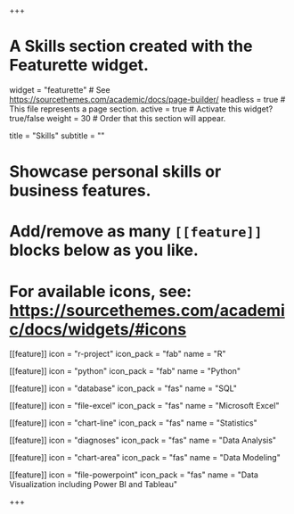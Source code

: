 +++
# A Skills section created with the Featurette widget.
widget = "featurette"  # See https://sourcethemes.com/academic/docs/page-builder/
headless = true  # This file represents a page section.
active = true  # Activate this widget? true/false
weight = 30  # Order that this section will appear.

title = "Skills"
subtitle = ""

# Showcase personal skills or business features.
# 
# Add/remove as many `[[feature]]` blocks below as you like.
# 
# For available icons, see: https://sourcethemes.com/academic/docs/widgets/#icons

[[feature]]
  icon = "r-project"
  icon_pack = "fab"
  name = "R"
  
  [[feature]]
  icon = "python"
  icon_pack = "fab"
  name = "Python"
  
  [[feature]]
  icon = "database"
  icon_pack = "fas"
  name = "SQL"
  
  [[feature]]
  icon = "file-excel"
  icon_pack = "fas"
  name = "Microsoft Excel"
  
[[feature]]
  icon = "chart-line"
  icon_pack = "fas"
  name = "Statistics"
  
[[feature]]
  icon = "diagnoses"
  icon_pack = "fas"
  name = "Data Analysis"
  
[[feature]]
  icon = "chart-area"
  icon_pack = "fas"
  name = "Data Modeling"

[[feature]]
  icon = "file-powerpoint"
  icon_pack = "fas"
  name = "Data Visualization including Power BI and Tableau"
  
  
  
   
  

+++
